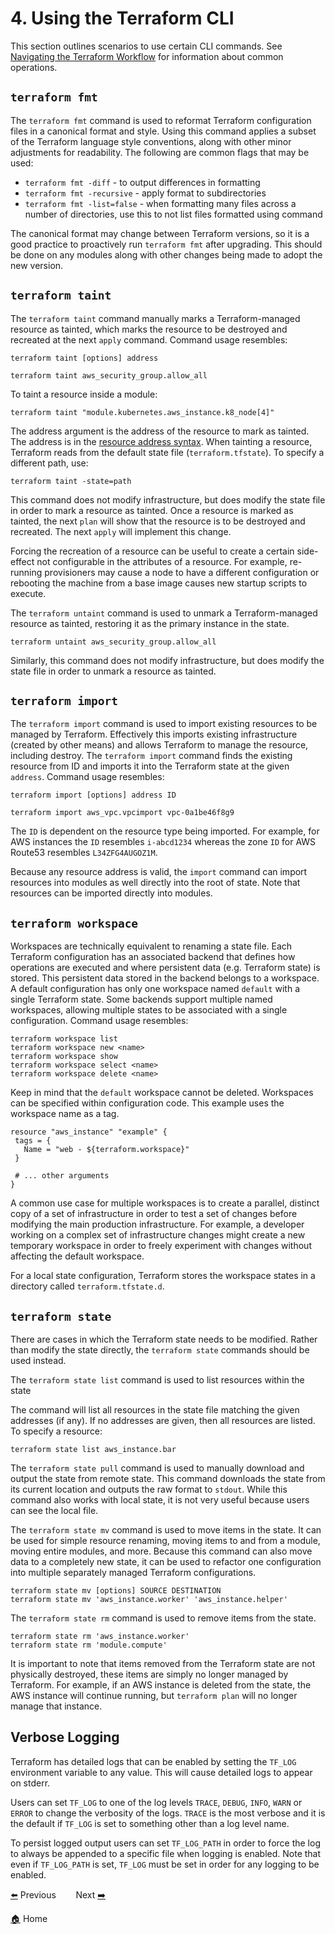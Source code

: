 # 4. Using the Terraform CLI

This section outlines scenarios to use certain CLI commands. See [Navigating the Terraform Workflow](/06-terraform-workflow.md) for information about common operations. 

## `terraform fmt`

The `terraform fmt` command is used to reformat Terraform configuration files in a canonical format and style. Using this command applies a subset of the Terraform language style conventions, along with other minor adjustments for readability. The following are common flags that may be used:



*   `terraform fmt -diff` - to output differences in formatting
*   `terraform fmt -recursive` - apply format to subdirectories
*   `terraform fmt -list=false` - when formatting many files across a number of directories, use this to not list files formatted using command

The canonical format may change between Terraform versions, so it is a good practice to proactively run `terraform fmt` after upgrading. This should be done on any modules along with other changes being made to adopt the new version.

## `terraform taint`

The `terraform taint` command manually marks a Terraform-managed resource as tainted, which marks the resource to be destroyed and recreated at the next `apply` command. Command usage resembles:

```
terraform taint [options] address

terraform taint aws_security_group.allow_all
```

To taint a resource inside a module: 

```
terraform taint "module.kubernetes.aws_instance.k8_node[4]"
```

The address argument is the address of the resource to mark as tainted. The address is in the [resource address syntax](https://www.terraform.io/docs/internals/resource-addressing.html). When tainting a resource, Terraform reads from the default state file (`terraform.tfstate`). To specify a different path, use:

```
terraform taint -state=path
```

This command does not modify infrastructure, but does modify the state file in order to mark a resource as tainted. Once a resource is marked as tainted, the next `plan` will show that the resource is to be destroyed and recreated. The next `apply` will implement this change.

Forcing the recreation of a resource can be useful to create a certain side-effect not configurable in the attributes of a resource. For example, re-running provisioners may cause a node to have a different configuration or rebooting the machine from a base image causes new startup scripts to execute.

The `terraform untaint` command is used to unmark a Terraform-managed resource as tainted, restoring it as the primary instance in the state.

```
terraform untaint aws_security_group.allow_all
```

Similarly, this command does not modify infrastructure, but does modify the state file in order to unmark a resource as tainted.

## `terraform import`

The `terraform import` command is used to import existing resources to be managed by Terraform. Effectively this imports existing infrastructure (created by other means) and allows Terraform to manage the resource, including destroy. The `terraform import` command finds the existing resource from ID and imports it into the Terraform state at the given `address`. Command usage resembles:

```
terraform import [options] address ID

terraform import aws_vpc.vpcimport vpc-0a1be46f8g9
```

The `ID` is dependent on the resource type being imported. For example, for AWS instances the `ID` resembles `i-abcd1234` whereas the zone `ID` for AWS Route53 resembles `L34ZFG4AUGOZ1M`.

Because any resource address is valid, the `import` command can import resources into modules as well directly into the root of state. Note that resources can be imported directly into modules.

## `terraform workspace`

Workspaces are technically equivalent to renaming a state file. Each Terraform configuration has an associated backend that defines how operations are executed and where persistent data (e.g. Terraform state) is stored. This persistent data stored in the backend belongs to a workspace. A default configuration has only one workspace named `default` with a single Terraform state. Some backends support multiple named workspaces, allowing multiple states to be associated with a single configuration. Command usage resembles:

```
terraform workspace list
terraform workspace new <name>
terraform workspace show
terraform workspace select <name>
terraform workspace delete <name>
```

Keep in mind that the `default` workspace cannot be deleted. Workspaces can be specified within configuration code. This example uses the workspace name as a tag. 

```
resource "aws_instance" "example" {
 tags = {
   Name = "web - ${terraform.workspace}"
 }

 # ... other arguments
}
```

A common use case for multiple workspaces is to create a parallel, distinct copy of a set of infrastructure in order to test a set of changes before modifying the main production infrastructure. For example, a developer working on a complex set of infrastructure changes might create a new temporary workspace in order to freely experiment with changes without affecting the default workspace.

For a local state configuration, Terraform stores the workspace states in a directory called `terraform.tfstate.d`.

## `terraform state`

There are cases in which the Terraform state needs to be modified. Rather than modify the state directly, the `terraform state` commands should be used instead. 

The `terraform state list` command is used to list resources within the state

The command will list all resources in the state file matching the given addresses (if any). If no addresses are given, then all resources are listed. To specify a resource:

```
terraform state list aws_instance.bar
```

The `terraform state pull` command is used to manually download and output the state from remote state. This command downloads the state from its current location and outputs the raw format to `stdout`. While this command also works with local state, it is not very useful because users can see the local file. 

The `terraform state mv` command is used to move items in the state. It can be used for simple resource renaming, moving items to and from a module, moving entire modules, and more. Because this command can also move data to a completely new state, it can be used to refactor one configuration into multiple separately managed Terraform configurations.

```
terraform state mv [options] SOURCE DESTINATION
terraform state mv 'aws_instance.worker' 'aws_instance.helper'
```

The `terraform state rm` command is used to remove items from the state. 

```
terraform state rm 'aws_instance.worker'
terraform state rm 'module.compute'
```

It is important to note that items removed from the Terraform state are not physically destroyed, these items are simply no longer managed by Terraform. For example, if an AWS instance is deleted from the state, the AWS instance will continue running, but `terraform plan` will no longer manage that instance.

## Verbose Logging

Terraform has detailed logs that can be enabled by setting the `TF_LOG` environment variable to any value. This will cause detailed logs to appear on stderr.

Users can set `TF_LOG` to one of the log levels `TRACE`, `DEBUG`, `INFO`, `WARN` or `ERROR` to change the verbosity of the logs. `TRACE` is the most verbose and it is the default if `TF_LOG` is set to something other than a log level name.

To persist logged output users can set `TF_LOG_PATH` in order to force the log to always be appended to a specific file when logging is enabled. Note that even if `TF_LOG_PATH` is set, `TF_LOG` must be set in order for any logging to be enabled.


[⬅️](/objectives/03-terraform-basics.md) Previous &nbsp;&nbsp;&nbsp;&nbsp;&nbsp;&nbsp; Next [➡️](/objectives/05-terraform-modules.md)

[🏠](/README.md) Home